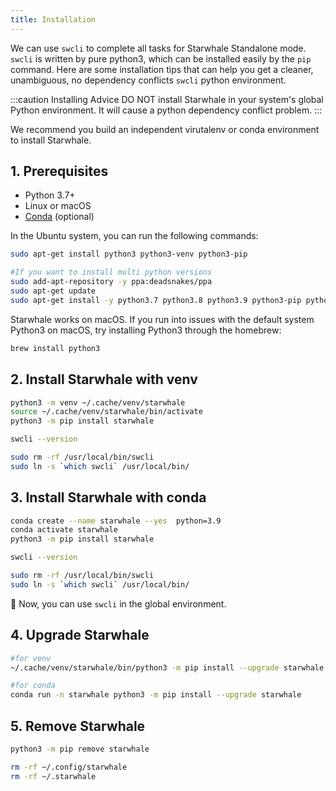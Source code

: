 ```yaml
---
title: Installation
---
```


We can use `swcli` to complete all tasks for Starwhale Standalone mode. `swcli` is written by pure python3, which can be installed easily by the `pip` command.
Here are some installation tips that can help you get a cleaner, unambiguous, no dependency conflicts `swcli` python environment.

:::caution Installing Advice
DO NOT install Starwhale in your system's global Python environment. It will cause a python dependency conflict problem.
:::

We recommend you build an independent virutalenv or conda environment to install Starwhale.

## 1. Prerequisites

- Python 3.7+
- Linux or macOS
- [Conda](https://conda.io/) (optional)

In the Ubuntu system, you can run the following commands:

```bash
sudo apt-get install python3 python3-venv python3-pip

#If you want to install multi python versions
sudo add-apt-repository -y ppa:deadsnakes/ppa
sudo apt-get update
sudo apt-get install -y python3.7 python3.8 python3.9 python3-pip python3-venv python3.8-venv python3.7-venv python3.9-venv
```

Starwhale works on macOS. If you run into issues with the default system Python3 on macOS, try installing Python3 through the homebrew:

```bash
brew install python3
```

## 2. Install Starwhale with venv

```bash
python3 -m venv ~/.cache/venv/starwhale
source ~/.cache/venv/starwhale/bin/activate
python3 -m pip install starwhale

swcli --version

sudo rm -rf /usr/local/bin/swcli
sudo ln -s `which swcli` /usr/local/bin/
```

## 3. Install Starwhale with conda

```bash
conda create --name starwhale --yes  python=3.9
conda activate starwhale
python3 -m pip install starwhale

swcli --version

sudo rm -rf /usr/local/bin/swcli
sudo ln -s `which swcli` /usr/local/bin/
```

👏 Now, you can use `swcli` in the global environment.

## 4. Upgrade Starwhale

```bash
#for venv
~/.cache/venv/starwhale/bin/python3 -m pip install --upgrade starwhale

#for conda
conda run -n starwhale python3 -m pip install --upgrade starwhale
```

## 5. Remove Starwhale

```bash
python3 -m pip remove starwhale

rm -rf ~/.config/starwhale
rm -rf ~/.starwhale
```
